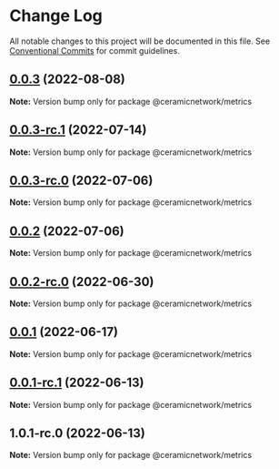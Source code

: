 # Change Log

All notable changes to this project will be documented in this file.
See [Conventional Commits](https://conventionalcommits.org) for commit guidelines.

## [0.0.3](/compare/@ceramicnetwork/metrics@0.0.3-rc.1...@ceramicnetwork/metrics@0.0.3) (2022-08-08)

**Note:** Version bump only for package @ceramicnetwork/metrics





## [0.0.3-rc.1](/compare/@ceramicnetwork/metrics@0.0.3-rc.0...@ceramicnetwork/metrics@0.0.3-rc.1) (2022-07-14)

**Note:** Version bump only for package @ceramicnetwork/metrics





## [0.0.3-rc.0](https://github.com/ceramicnetwork/js-ceramic/compare/@ceramicnetwork/metrics@0.0.2...@ceramicnetwork/metrics@0.0.3-rc.0) (2022-07-06)

**Note:** Version bump only for package @ceramicnetwork/metrics





## [0.0.2](https://github.com/ceramicnetwork/js-ceramic/compare/@ceramicnetwork/metrics@0.0.2-rc.0...@ceramicnetwork/metrics@0.0.2) (2022-07-06)

**Note:** Version bump only for package @ceramicnetwork/metrics





## [0.0.2-rc.0](https://github.com/ceramicnetwork/js-ceramic/compare/@ceramicnetwork/metrics@0.0.1...@ceramicnetwork/metrics@0.0.2-rc.0) (2022-06-30)

**Note:** Version bump only for package @ceramicnetwork/metrics





## [0.0.1](/compare/@ceramicnetwork/metrics@0.0.1-rc.1...@ceramicnetwork/metrics@0.0.1) (2022-06-17)

**Note:** Version bump only for package @ceramicnetwork/metrics





## [0.0.1-rc.1](/compare/@ceramicnetwork/metrics@1.0.1-rc.0...@ceramicnetwork/metrics@0.0.1-rc.1) (2022-06-13)

**Note:** Version bump only for package @ceramicnetwork/metrics





## 1.0.1-rc.0 (2022-06-13)

**Note:** Version bump only for package @ceramicnetwork/metrics

